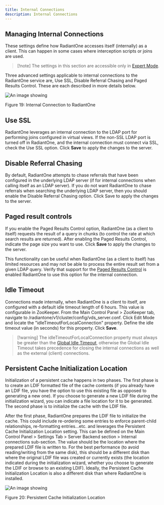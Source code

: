 ```yaml
---
title: Internal Connections
description: Internal Connections
---
```


## Managing Internal Connections

These settings define how RadiantOne accesses itself (internally) as a client. This can happen in some cases where interception scripts or joins are used. 

>[!note] The settings in this section are accessible only in [Expert Mode](01-introduction#expert-mode).

Three advanced settings applicable to internal connections to the RadiantOne service are, Use SSL, Disable Referral Chasing and Paged Results Control. These are each described in more details below.

![An image showing ](Media/Image3.79.jpg)
 
Figure 19: Internal Connection to RadiantOne

## Use SSL

RadiantOne leverages an internal connection to the LDAP port for performing joins configured in virtual views. If the non-SSL LDAP port is turned off in RadiantOne, and the internal connection must connect via SSL, check the Use SSL option. Click **Save** to apply the changes to the server.

## Disable Referral Chasing 

By default, RadiantOne attempts to chase referrals that have been configured in the underlying LDAP server (if for internal connections when calling itself as an LDAP server). If you do not want RadiantOne to chase referrals when searching the underlying LDAP server, then you should enable the Disable Referral Chasing option. Click Save to apply the changes to the server.

## Paged result controls

If you enable the Paged Results Control option, RadiantOne (as a client to itself) requests the result of a query in chunks (to control the rate at which search results are returned). After enabling the Paged Results Control, indicate the page size you want to use. Click **Save** to apply the changes to the server.

This functionality can be useful when RadiantOne (as a client to itself) has limited resources and may not be able to process the entire result set from a given LDAP query. Verify that support for the [Paged Results Control](/03-front-end-settings#paged-results-control) is enabled RadiantOne to use this option for the internal connection.

## Idle Timeout

Connections made internally, when RadiantOne is a client to itself, are configured with a default idle timeout length of 6 hours. This value is configurable in ZooKeeper. From the Main Control Panel > ZooKeeper tab, navigate to /radiantone/v1/cluster/config/vds_server.conf. Click Edit Mode and locate the "idleTimeoutForLocalConnection" property. Define the idle timeout value (in seconds) for this property. Click **Save**.

>[!warning] The idleTimeoutForLocalConnection property must always be greater than the [Global Idle Timeout](#idle-timeout), otherwise the Global Idle Timeout takes precedence for closing the internal connections as well as the external (client) connections.

## Persistent Cache Initialization Location

Initialization of a persistent cache happens in two phases. The first phase is to create an LDIF formatted file of the cache contents (if you already have an LDIF file, you have the option to use this existing file as opposed to generating a new one). If you choose to generate a new LDIF file during the initialization wizard, you can indicate a file location for it to be generated. The second phase is to initialize the cache with the LDIF file.

After the first phase, RadiantOne prepares the LDIF file to initialize the cache. This could include re-ordering some entries to enforce parent-child relationships, re-formatting entries…etc. and leverages the Persistent Cache Initialization Location setting. This can be defined on the Main Control Panel > Settings Tab > Server Backend section > Internal connections sub-section. The value should be the location where the prepared LDIF file is written to. For the best performance (to avoid reading/writing from the same disk), this should be a different disk than where the original LDIF file was created or currently exists (the location indicated during the initialization wizard, whether you choose to generate the LDIF or browse to an existing LDIF). Ideally, the Persistent Cache Initialization Location is also a different disk than where RadiantOne is installed.

![An image showing ](Media/Image3.80.jpg)

Figure 20: Persistent Cache Initialization Location
